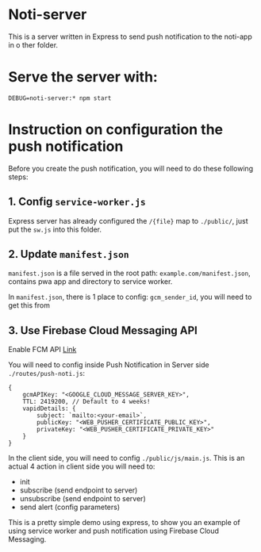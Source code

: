 # Noti-server

This is a server written in Express to send push notification to the noti-app in o ther folder.

# Serve the server with:

```
DEBUG=noti-server:* npm start
```

# Instruction on configuration the push notification

Before you create the push notification, you will need to do these following steps:

## 1. Config `service-worker.js`

Express server has already configured the `/{file}` map to `./public/`, just put the `sw.js` into this folder.

## 2. Update `manifest.json`

`manifest.json` is a file served in the root path: `example.com/manifest.json`, contains pwa app and directory to service worker.

In `manifest.json`, there is 1 place to config: `gcm_sender_id`, you will need to get this from

## 3. Use Firebase Cloud Messaging API

Enable FCM API [Link](https://console.cloud.google.com/apis/api/fcm.googleapis.com/metrics)

You will need to config inside Push Notification in Server side `./routes/push-noti.js`:

```
{
    gcmAPIKey: "<GOOGLE_CLOUD_MESSAGE_SERVER_KEY>",
    TTL: 2419200, // Default to 4 weeks!
    vapidDetails: {
        subject: `mailto:<your-email>`,
        publicKey: "<WEB_PUSHER_CERTIFICATE_PUBLIC_KEY>",
        privateKey: "<WEB_PUSHER_CERTIFICATE_PRIVATE_KEY>"
    }
}
```

In the client side, you will need to config `./public/js/main.js`. This is an actual 4 action in client side you will need to:

-   init
-   subscribe (send endpoint to server)
-   unsubscribe (send endpoint to server)
-   send alert (config parameters)

This is a pretty simple demo using express, to show you an example of using service worker and push notification using Firebase Cloud Messaging.
